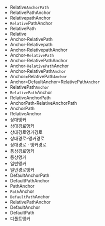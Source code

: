 - Relative`AnchorPath`
- RelativePathAnchor
- RelativepathAnchor
- `Relative`PathAnchor
- RelativePath
- Relative
- Anchor-RelativePath
- Anchor-Relativepath
- Anchor-RelativepathAnchor
- Anchor-`RelativePath`
- Anchor-RelativePathAnchor
- Anchor-`RelativePath`Anchor
- Anchor-RelativePath`Anchor`
- Anchor=RelativePath`Anchor`
- Anchor=DefaultAnchor=RelativePath`Anchor`
- RelativePath`Anchor`
- `RelativePath`Anchor
- RelativeAnchorPath
- AnchorPath-RelativeAnchorPath
- AnchorPath
- RelativeAnchor
- 상대앵커
- 상대경로앵커
- 상대경로앵커경로
- 상대경로-앵커경로
- 상대경로ㆍ앵커경로
- 통상경로앵커
- 통상앵커
- 일반앵커
- 일반경로앵커
- DefaultAnchorPath
- DefaultPathAnchor
- PathAnchor
- `Path`Anchor
- `DefaultPath`Anchor
- RelativePathAnchor
- DefaultAnchor
- DefaultPath
- 디폴트앵커


